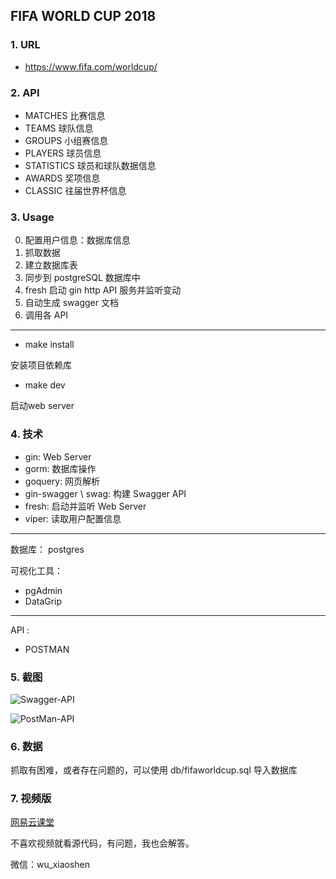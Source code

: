 ## FIFA WORLD CUP 2018



### 1. URL

- https://www.fifa.com/worldcup/

### 2. API

- MATCHES  比赛信息
- TEAMS  球队信息
- GROUPS  小组赛信息
- PLAYERS 球员信息
- STATISTICS 球员和球队数据信息
- AWARDS 奖项信息
- CLASSIC 往届世界杯信息


### 3. Usage 


0. 配置用户信息：数据库信息
1. 抓取数据
2. 建立数据库表
3. 同步到 postgreSQL 数据库中
4. fresh 启动 gin http  API  服务并监听变动
5. 自动生成 swagger 文档 
5. 调用各 API

---


- make install 

安装项目依赖库

- make dev 

启动web server




### 4. 技术

- gin: Web Server
- gorm: 数据库操作
- goquery: 网页解析
- gin-swagger \ swag:  构建 Swagger API
- fresh: 启动并监听 Web Server
- viper: 读取用户配置信息


----

数据库： postgres

可视化工具：

- pgAdmin
- DataGrip

----

API : 

- POSTMAN

### 5. 截图

![Swagger-API](images/Swagger-API.png)

![PostMan-API](images/PostMan-API.png)


### 6. 数据

抓取有困难，或者存在问题的，可以使用 db/fifaworldcup.sql 导入数据库


### 7. 视频版

[网易云课堂](http://study.163.com/course/courseMain.htm?courseId=1005784012&share=2&shareId=1026591096)


不喜欢视频就看源代码，有问题，我也会解答。

微信：wu_xiaoshen
